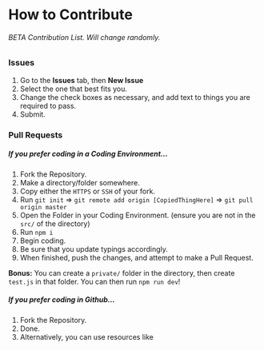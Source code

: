 # How to Contribute

###### BETA Contribution List. Will change randomly.

### Issues

1. Go to the **Issues** tab, then **New Issue**
2. Select the one that best fits you.
3. Change the check boxes as necessary, and add text to things you are required to pass.
4. Submit.

### Pull Requests

##### If you prefer coding in a Coding Environment...

1. Fork the Repository.
2. Make a directory/folder somewhere.
3. Copy either the `HTTPS` or `SSH` of your fork.
4. Run `git init` => `git remote add origin [CopiedThingHere]` => `git pull origin master`
5. Open the Folder in your Coding Environment. (ensure you are not in the `src/` of the directory)
6. Run `npm i`
7. Begin coding.
8. Be sure that you update typings accordingly.
9. When finished, push the changes, and attempt to make a Pull Request.

**Bonus:** You can create a `private/` folder in the directory, then create `test.js` in that folder. You can then run `npm run dev`!

##### If you prefer coding in Github...

1. Fork the Repository.
2. Done.
3. Alternatively, you can use resources like 
